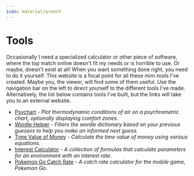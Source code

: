 ```yaml
---
icon: material/wrench
---
```

# Tools

Occasionally I need a specialized calculator or other piece of software, where the top match online doesn't fit my needs or is horrible to use. Or maybe, doesn't exist at all! When you want something done right, you need to do it yourself. This website is a focal point for all these mini-tools I've created. Maybe you, the viewer, will find some of them useful. Use the navigation bar on the left to direct yourself to the different tools I've made. Alternatively, the list below contains tools I've built, but the links will take you to an external website.

- [Psychart](https://psychart.nicfv.com/) - *Plot thermodynamic conditions of air on a psychrometric chart, optionally displaying comfort zones.*
- [Wordle Helper](https://tools.nicfv.com/wordle/) - *Filters the wordle dictionary based on your previous guesses to help you make an informed next guess.*
- [Time Value of Money](https://tools.nicfv.com/tvm/) - *Calculate the time value of money using various equations.*
- [Interest Calculator](https://tools.nicfv.com/interest/) - *A collection of formulas that calculate parameters for an environment with an interest rate.*
- [Pokemon Go Catch Rate](https://tools.nicfv.com/pokemon-go-catch-rate/) - *A catch rate calculator for the mobile game, Pokemon Go.*
